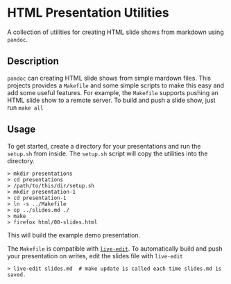 # HTML Presentation Utilities

A collection of utilities for creating HTML slide shows from markdown using `pandoc`.

## Description

`pandoc` can creating HTML slide shows from simple mardown files. This projects provides
a `Makefile` and some simple scripts to make this easy and add some useful features. For
example, the `Makefile` supports pushing an HTML slide show to a remote server. To build
and push a slide show, just run `make all`

## Usage

To get started, create a directory for your presentations and run the `setup.sh` from
inside. The `setup.sh` script will copy the utilities into the directory.

    > mkdir presentations
    > cd presentations
    > /path/to/this/dir/setup.sh
    > mkdir presentation-1
    > cd presentation-1
    > ln -s ../Makefile
    > cp ../slides.md ./
    > make
    > firefox html/00-slides.html

This will build the example demo presentation.

The `Makefile` is compatible with [`live-edit`](https://github.com/CD3/live-edit). To
automatically build and push your presentation on writes, edit the slides file with `live-edit`

    > live-edit slides.md  # make update is called each time slides.md is saved.
